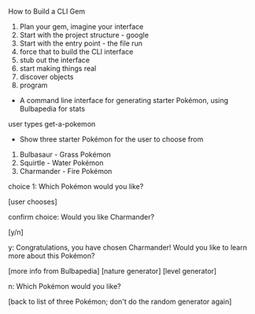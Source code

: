 How to Build a CLI Gem

1. Plan your gem, imagine your interface
2. Start with the project structure - google
3. Start with the entry point - the file run
4. force that to build the CLI interface
5. stub out the interface
6. start making things real
7. discover objects
8. program

- A command line interface for generating starter Pokémon, using Bulbapedia for stats

user types get-a-pokemon

- Show three starter Pokémon for the user to choose from

1. Bulbasaur - Grass Pokémon
2. Squirtle - Water Pokémon
3. Charmander - Fire Pokémon

choice 1: Which Pokémon would you like?

[user chooses]

confirm choice: Would you like Charmander?

[y/n]

y: Congratulations, you have chosen Charmander!
Would you like to learn more about this Pokémon?

[more info from Bulbapedia]
[nature generator]
[level generator]

n: Which Pokémon would you like?

[back to list of three Pokémon; don't do the random generator again]
